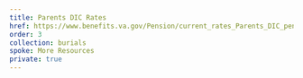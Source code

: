 ```yaml
---
title: Parents DIC Rates
href: https://www.benefits.va.gov/Pension/current_rates_Parents_DIC_pen.asp
order: 3
collection: burials
spoke: More Resources
private: true
---
```

